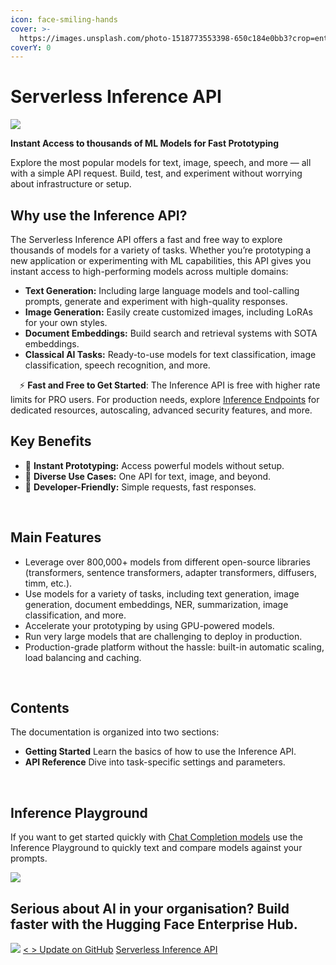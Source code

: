 ```yaml
---
icon: face-smiling-hands
cover: >-
  https://images.unsplash.com/photo-1518773553398-650c184e0bb3?crop=entropy&cs=srgb&fm=jpg&ixid=M3wxOTcwMjR8MHwxfHNlYXJjaHwzfHxjb2RlfGVufDB8fHx8MTczMDA1Mzc4M3ww&ixlib=rb-4.0.3&q=85
coverY: 0
---
```


# Serverless Inference API

![](api-inference.png)

**Instant Access to thousands of ML Models for Fast Prototyping**

Explore the most popular models for text, image, speech, and more — all with a simple API request. Build, test, and experiment without worrying about infrastructure or setup.

## Why use the Inference API?

The Serverless Inference API offers a fast and free way to explore thousands of models for a variety of tasks. Whether you’re prototyping a new application or experimenting with ML capabilities, this API gives you instant access to high-performing models across multiple domains:

* **Text Generation:** Including large language models and tool-calling prompts, generate and experiment with high-quality responses.
* **Image Generation:** Easily create customized images, including LoRAs for your own styles.
* **Document Embeddings:** Build search and retrieval systems with SOTA embeddings.
* **Classical AI Tasks:** Ready-to-use models for text classification, image classification, speech recognition, and more.

⠀ ⚡ **Fast and Free to Get Started**: The Inference API is free with higher rate limits for PRO users. For production needs, explore [Inference Endpoints](https://ui.endpoints.huggingface.co/) for dedicated resources, autoscaling, advanced security features, and more.

## Key Benefits

* 🚀 **Instant Prototyping:** Access powerful models without setup.
* 🎯 **Diverse Use Cases:** One API for text, image, and beyond.
* 🔧 **Developer-Friendly:** Simple requests, fast responses.

⠀

## Main Features

* Leverage over 800,000+ models from different open-source libraries (transformers, sentence transformers, adapter transformers, diffusers, timm, etc.).
* Use models for a variety of tasks, including text generation, image generation, document embeddings, NER, summarization, image classification, and more.
* Accelerate your prototyping by using GPU-powered models.
* Run very large models that are challenging to deploy in production.
* Production-grade platform without the hassle: built-in automatic scaling, load balancing and caching.

⠀

## Contents

The documentation is organized into two sections:

* **Getting Started** Learn the basics of how to use the Inference API.
* **API Reference** Dive into task-specific settings and parameters.

⠀

## Inference Playground

If you want to get started quickly with [Chat Completion models](https://huggingface.co/models?inference=warm\&other=conversational\&sort=trending) use the Inference Playground to quickly text and compare models against your prompts.

![](9\_Tgf0Tv65srhBirZQMTp.png)

## Serious about AI in your organisation? Build faster with the Hugging Face Enterprise Hub.

![](64zNL-65xyIpRqWHe2iD0.png) [< > Update on GitHub](https://github.com/huggingface/hub-docs/blob/main/docs/api-inference/index.md) [Serverless Inference API](https://huggingface.co/docs/api-inference/index)
